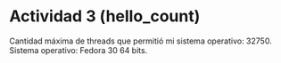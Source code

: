 # Actividad 3 (hello_count)
Cantidad máxima de threads que permitió mi sistema operativo: 32750.
Sistema operativo: Fedora 30 64 bits.
